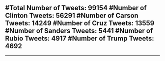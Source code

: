 #Total Number of Tweets: 99154 
#Number of Clinton Tweets: 56291
#Number of Carson Tweets: 14249
#Number of Cruz Tweets: 13559
#Number of Sanders Tweets: 5441
#Number of Rubio Tweets: 4917
#Number of Trump Tweets: 4692
---
---
